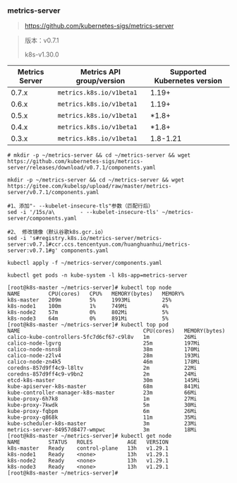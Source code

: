 ### metrics-server

> https://github.com/kubernetes-sigs/metrics-server

> 版本：v0.7.1
>
> k8s-v1.30.0

| Metrics Server | Metrics API group/version | Supported Kubernetes version |
| -------------- | ------------------------- | ---------------------------- |
| 0.7.x          | `metrics.k8s.io/v1beta1`  | 1.19+                        |
| 0.6.x          | `metrics.k8s.io/v1beta1`  | 1.19+                        |
| 0.5.x          | `metrics.k8s.io/v1beta1`  | *1.8+                        |
| 0.4.x          | `metrics.k8s.io/v1beta1`  | *1.8+                        |
| 0.3.x          | `metrics.k8s.io/v1beta1`  | 1.8-1.21                     |


```shell
# mkdir -p ~/metrics-server && cd ~/metrics-server && wget https://github.com/kubernetes-sigs/metrics-server/releases/download/v0.7.1/components.yaml
```

```shell
mkdir -p ~/metrics-server && cd ~/metrics-server && wget https://gitee.com/kubelsp/upload/raw/master/metrics-server/v0.7.1/components.yaml
```

```shell
#1、添加"- --kubelet-insecure-tls"参数（匹配行后）
sed -i '/15s/a\        - --kubelet-insecure-tls' ~/metrics-server/components.yaml

#2、 修改镜像（默认谷歌k8s.gcr.io）
sed -i 's#registry.k8s.io/metrics-server/metrics-server:v0.7.1#ccr.ccs.tencentyun.com/huanghuanhui/metrics-server:v0.7.1#g' components.yaml
```

```shell
kubectl apply -f ~/metrics-server/components.yaml

kubectl get pods -n kube-system -l k8s-app=metrics-server
```

```shell
[root@k8s-master ~/metrics-server]# kubectl top node
NAME         CPU(cores)   CPU%   MEMORY(bytes)   MEMORY%
k8s-master   209m         5%     1993Mi          25%
k8s-node1    100m         1%     749Mi           4%
k8s-node2    57m          0%     802Mi           5%
k8s-node3    64m          0%     891Mi           5%
[root@k8s-master ~/metrics-server]# kubectl top pod
NAME                                       CPU(cores)   MEMORY(bytes)
calico-kube-controllers-5fc7d6cf67-c9l8v   1m           26Mi
calico-node-lgvrg                          25m          197Mi
calico-node-nsns8                          38m          170Mi
calico-node-z2lv4                          28m          193Mi
calico-node-zn4k5                          46m          178Mi
coredns-857d9ff4c9-l8ltv                   2m           22Mi
coredns-857d9ff4c9-v9bn2                   2m           24Mi
etcd-k8s-master                            30m          145Mi
kube-apiserver-k8s-master                  68m          841Mi
kube-controller-manager-k8s-master         23m          66Mi
kube-proxy-6h7k8                           1m           27Mi
kube-proxy-7kwdk                           5m           30Mi
kube-proxy-fqbpm                           6m           26Mi
kube-proxy-q868k                           11m          35Mi
kube-scheduler-k8s-master                  3m           23Mi
metrics-server-84957d8477-wmpwc            3m           18Mi
[root@k8s-master ~/metrics-server]# kubectl get node
NAME         STATUS   ROLES           AGE   VERSION
k8s-master   Ready    control-plane   13h   v1.29.1
k8s-node1    Ready    <none>          13h   v1.29.1
k8s-node2    Ready    <none>          13h   v1.29.1
k8s-node3    Ready    <none>          13h   v1.29.1
[root@k8s-master ~/metrics-server]#
```

